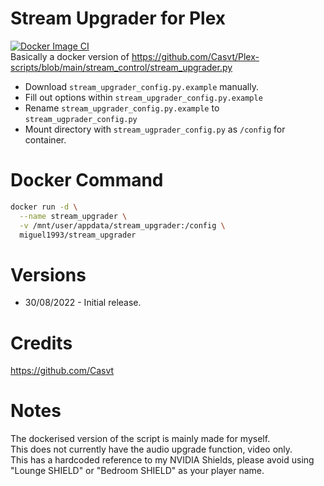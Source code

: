 # Stream Upgrader for Plex
[![Docker Image CI](https://github.com/Migz93/stream_upgrader-docker/actions/workflows/main.yml/badge.svg)](https://github.com/Migz93/stream_upgrader-docker/actions/workflows/main.yml)  
Basically a docker version of https://github.com/Casvt/Plex-scripts/blob/main/stream_control/stream_upgrader.py

* Download `stream_upgrader_config.py.example` manually.
* Fill out options within `stream_upgrader_config.py.example`
* Rename `stream_upgrader_config.py.example` to `stream_ugprader_config.py`
* Mount directory with `stream_ugprader_config.py` as `/config` for container.

# Docker Command
```bash
docker run -d \
  --name stream_upgrader \
  -v /mnt/user/appdata/stream_upgrader:/config \
  miguel1993/stream_upgrader
```

# Versions
* 30/08/2022 - Initial release.  

# Credits
https://github.com/Casvt  

# Notes
The dockerised version of the script is mainly made for myself.  
This does not currently have the audio upgrade function, video only.  
This has a hardcoded reference to my NVIDIA Shields, please avoid using "Lounge SHIELD" or "Bedroom SHIELD" as your player name.  
